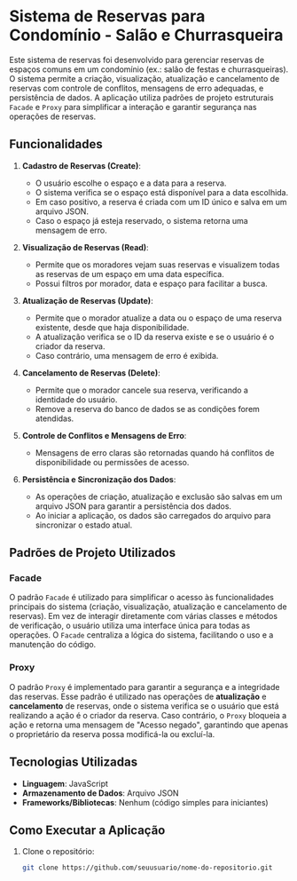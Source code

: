 # Sistema de Reservas para Condomínio - Salão e Churrasqueira

Este sistema de reservas foi desenvolvido para gerenciar reservas de espaços comuns em um condomínio (ex.: salão de festas e churrasqueiras). O sistema permite a criação, visualização, atualização e cancelamento de reservas com controle de conflitos, mensagens de erro adequadas, e persistência de dados. A aplicação utiliza padrões de projeto estruturais `Facade` e `Proxy` para simplificar a interação e garantir segurança nas operações de reservas.

## Funcionalidades

1. **Cadastro de Reservas (Create)**:
   - O usuário escolhe o espaço e a data para a reserva.
   - O sistema verifica se o espaço está disponível para a data escolhida.
   - Em caso positivo, a reserva é criada com um ID único e salva em um arquivo JSON.
   - Caso o espaço já esteja reservado, o sistema retorna uma mensagem de erro.

2. **Visualização de Reservas (Read)**:
   - Permite que os moradores vejam suas reservas e visualizem todas as reservas de um espaço em uma data específica.
   - Possui filtros por morador, data e espaço para facilitar a busca.

3. **Atualização de Reservas (Update)**:
   - Permite que o morador atualize a data ou o espaço de uma reserva existente, desde que haja disponibilidade.
   - A atualização verifica se o ID da reserva existe e se o usuário é o criador da reserva.
   - Caso contrário, uma mensagem de erro é exibida.

4. **Cancelamento de Reservas (Delete)**:
   - Permite que o morador cancele sua reserva, verificando a identidade do usuário.
   - Remove a reserva do banco de dados se as condições forem atendidas.

5. **Controle de Conflitos e Mensagens de Erro**:
   - Mensagens de erro claras são retornadas quando há conflitos de disponibilidade ou permissões de acesso.
   
6. **Persistência e Sincronização dos Dados**:
   - As operações de criação, atualização e exclusão são salvas em um arquivo JSON para garantir a persistência dos dados.
   - Ao iniciar a aplicação, os dados são carregados do arquivo para sincronizar o estado atual.

## Padrões de Projeto Utilizados

### Facade
O padrão `Facade` é utilizado para simplificar o acesso às funcionalidades principais do sistema (criação, visualização, atualização e cancelamento de reservas). Em vez de interagir diretamente com várias classes e métodos de verificação, o usuário utiliza uma interface única para todas as operações. O `Facade` centraliza a lógica do sistema, facilitando o uso e a manutenção do código.

### Proxy
O padrão `Proxy` é implementado para garantir a segurança e a integridade das reservas. Esse padrão é utilizado nas operações de **atualização** e **cancelamento** de reservas, onde o sistema verifica se o usuário que está realizando a ação é o criador da reserva. Caso contrário, o `Proxy` bloqueia a ação e retorna uma mensagem de "Acesso negado", garantindo que apenas o proprietário da reserva possa modificá-la ou excluí-la.

## Tecnologias Utilizadas

- **Linguagem**: JavaScript
- **Armazenamento de Dados**: Arquivo JSON
- **Frameworks/Bibliotecas**: Nenhum (código simples para iniciantes)

## Como Executar a Aplicação

1. Clone o repositório:
   ```bash
   git clone https://github.com/seuusuario/nome-do-repositorio.git

